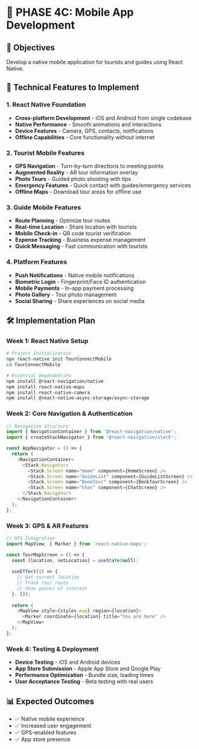 # 📱 PHASE 4C: Mobile App Development

## 🎯 **Objectives**
Develop a native mobile application for tourists and guides using React Native.

## 🔧 **Technical Features to Implement**

### **1. React Native Foundation**
- **Cross-platform Development** - iOS and Android from single codebase
- **Native Performance** - Smooth animations and interactions
- **Device Features** - Camera, GPS, contacts, notifications
- **Offline Capabilities** - Core functionality without internet

### **2. Tourist Mobile Features**
- **GPS Navigation** - Turn-by-turn directions to meeting points
- **Augmented Reality** - AR tour information overlay
- **Photo Tours** - Guided photo shooting with tips
- **Emergency Features** - Quick contact with guides/emergency services
- **Offline Maps** - Download tour areas for offline use

### **3. Guide Mobile Features**
- **Route Planning** - Optimize tour routes
- **Real-time Location** - Share location with tourists
- **Mobile Check-in** - QR code tourist verification
- **Expense Tracking** - Business expense management
- **Quick Messaging** - Fast communication with tourists

### **4. Platform Features**
- **Push Notifications** - Native mobile notifications
- **Biometric Login** - Fingerprint/Face ID authentication
- **Mobile Payments** - In-app payment processing
- **Photo Gallery** - Tour photo management
- **Social Sharing** - Share experiences on social media

## 🛠 **Implementation Plan**

### **Week 1: React Native Setup**
```bash
# Project Initialization
npx react-native init TourConnectMobile
cd TourConnectMobile

# Essential Dependencies
npm install @react-navigation/native
npm install react-native-maps
npm install react-native-camera
npm install @react-native-async-storage/async-storage
```

### **Week 2: Core Navigation & Authentication**
```javascript
// Navigation Structure
import { NavigationContainer } from '@react-navigation/native';
import { createStackNavigator } from '@react-navigation/stack';

const AppNavigator = () => {
  return (
    <NavigationContainer>
      <Stack.Navigator>
        <Stack.Screen name="Home" component={HomeScreen} />
        <Stack.Screen name="GuideList" component={GuideListScreen} />
        <Stack.Screen name="BookTour" component={BookTourScreen} />
        <Stack.Screen name="Chat" component={ChatScreen} />
      </Stack.Navigator>
    </NavigationContainer>
  );
};
```

### **Week 3: GPS & AR Features**
```javascript
// GPS Integration
import MapView, { Marker } from 'react-native-maps';

const TourMapScreen = () => {
  const [location, setLocation] = useState(null);
  
  useEffect(() => {
    // Get current location
    // Track tour route
    // Show points of interest
  }, []);
  
  return (
    <MapView style={styles.map} region={location}>
      <Marker coordinate={location} title="You are here" />
    </MapView>
  );
};
```

### **Week 4: Testing & Deployment**
- **Device Testing** - iOS and Android devices
- **App Store Submission** - Apple App Store and Google Play
- **Performance Optimization** - Bundle size, loading times
- **User Acceptance Testing** - Beta testing with real users

## 📊 **Expected Outcomes**
- ✅ Native mobile experience
- ✅ Increased user engagement
- ✅ GPS-enabled features
- ✅ App store presence

